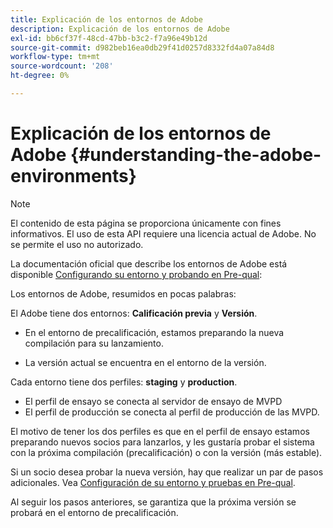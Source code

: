 ```yaml
---
title: Explicación de los entornos de Adobe
description: Explicación de los entornos de Adobe
exl-id: bb6cf37f-48cd-47bb-b3c2-f7a96e49b12d
source-git-commit: d982beb16ea0db29f41d0257d8332fd4a07a84d8
workflow-type: tm+mt
source-wordcount: '208'
ht-degree: 0%

---
```


# Explicación de los entornos de Adobe {#understanding-the-adobe-environments}

>[!NOTE]
>
>El contenido de esta página se proporciona únicamente con fines informativos. El uso de esta API requiere una licencia actual de Adobe. No se permite el uso no autorizado.

La documentación oficial que describe los entornos de Adobe está disponible [Configurando su entorno y probando en Pre-qual](/help/authentication/notes-technical/setting-up-your-environment-and-testing-in-prequal.md):

Los entornos de Adobe, resumidos en pocas palabras:

El Adobe tiene dos entornos: **Calificación previa** y **Versión**.

* En el entorno de precalificación, estamos preparando la nueva compilación para su lanzamiento.

* La versión actual se encuentra en el entorno de la versión.

Cada entorno tiene dos perfiles: **staging** y **production**.

* El perfil de ensayo se conecta al servidor de ensayo de MVPD
* El perfil de producción se conecta al perfil de producción de las MVPD.

El motivo de tener los dos perfiles es que en el perfil de ensayo estamos preparando nuevos socios para lanzarlos, y les gustaría probar el sistema con la próxima compilación (precalificación) o con la versión (más estable).

Si un socio desea probar la nueva versión, hay que realizar un par de pasos adicionales. Vea [Configuración de su entorno y pruebas en Pre-qual](/help/authentication/notes-technical/setting-up-your-environment-and-testing-in-prequal.md).

Al seguir los pasos anteriores, se garantiza que la próxima versión se probará en el entorno de precalificación.
